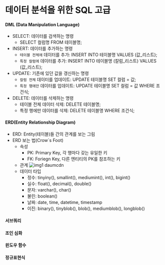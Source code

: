 # 데이터 분석을 위한 SQL 고급

#### DML (Data Manipulation Language)
- SELECT: 데이터를 검색하는 명령
  - SELECT 컬럼명 FROM 테이블명;
- INSERT: 데이터를 추가하는 명령
  - `테이블 전체에` 데이터를 추가: INSERT INTO 테이블명 VALUES (값_리스트);
  - `특정 칼럼에` 데이터를 추가: INSERT INTO 테이블명 (칼럼_리스트) VALUES (값_리스트);
- UPDATE: 기존에 있던 값을 갱신하는 명령
  - `칼럼 전체` 데이터를 업데이트: UPDATE 테이블명 SET 컬럼 = 값;
  - `특정 행에만` 데이터를 업데이트: UPDATE 테이블명 SET 컬럼 = 값 WHERE 조건식;
- DELETE: 데이터를 삭제하는 명령
  - 테이블 전체 데이터 삭제: DELETE 테이블명;
  - 특정 행에만 데이터를 삭제: DELETE 테이블명 WHERE 조건식;

#### ERD(Entity Relationship Diagram)
- ERD: Entity(테이블)들 간의 관계를 보는 그림
- ERD 보는 법(Crow`s Foot)
  - 속성
    - PK: Primary Key, 각 행마다 갖는 유일한 키
    - FK: Foriegn Key, 다른 엔티티의 PK를 참조하는 키
  - 관계
    ![img1 daumcdn](https://user-images.githubusercontent.com/38535571/120035961-5b759200-c03a-11eb-98ba-85ea87349936.gif)
  - 데이터 타입
    - 정수: tinyiny(), smallint(), mediumint(), int(), bigint()
    - 실수: float(), decimal(), double()
    - 문자: varchar(), char()
    - 불린: boolean()
    - 날짜: date, time, datetime, timestamp
    - 이진: binary(), tinyblob(), blob(), mediumblob(), longblob()

#### 서브쿼리

#### 조인 심화

#### 윈도우 함수

#### 정규표현식

